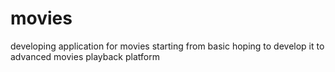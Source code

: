 # movies
developing application for movies starting from basic hoping to develop it to advanced movies playback platform
